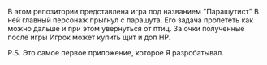 В этом репозитории представлена игра под названием "Парашутист"
В ней главный персонаж прыгнул с парашута. Его задача пролететь как можно дальше и при этом увернуться от птиц. За очки полученные после игры Игрок может купить щит и доп HP.

P.S. Это самое первое приложение, которое Я разробатывал.

